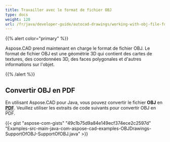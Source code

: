 ```yaml
---
title: Travailler avec le format de fichier OBJ
type: docs
weight: 120
url: /fr/java/developer-guide/autocad-drawings/working-with-obj-file-format/
---
```


{{% alert color="primary" %}}

Aspose.CAD prend maintenant en charge le format de fichier OBJ. Le format de fichier OBJ est une géométrie 3D qui contient des cartes de textures, des coordonnées 3D, des faces polygonales et d'autres informations sur l'objet.

{{% /alert %}}

## **Convertir OBJ en PDF**

En utilisant Aspose.CAD pour Java, vous pouvez convertir le fichier **OBJ** en [**PDF**](https://docs.fileformat.com/pdf/). Veuillez utiliser les extraits de code suivants pour convertir OBJ en PDF.

{{< gist "aspose-com-gists" "49c1b75d9a84e149ecf374ece2c2597d" "Examples-src-main-java-com-aspose-cad-examples-OBJDrawings-SupportOfOBJ-SupportOfOBJ.java" >}}
